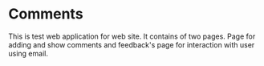 # Comments
This is test web application for web site. It contains of two pages. Page for adding and show comments and feedback's page for interaction with user using email.
